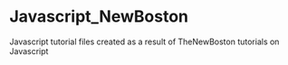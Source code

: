 # Javascript_NewBoston
Javascript tutorial files created as a result of TheNewBoston tutorials on Javascript
